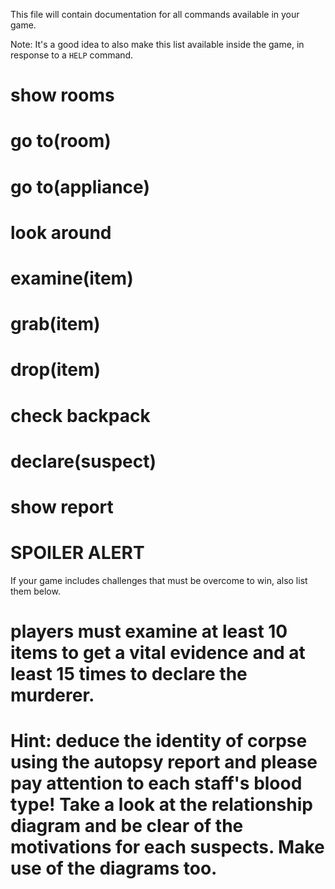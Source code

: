 This file will contain documentation for all commands available in your game.

Note:  It's a good idea to also make this list available inside the game, in response to a `HELP` command.

# show rooms
# go to(room)
# go to(appliance)
# look around
# examine(item)
# grab(item)
# drop(item)
# check backpack
# declare(suspect)
# show report

# SPOILER ALERT

If your game includes challenges that must be overcome to win, also list them below.
# players must examine at least 10 items to get a vital evidence and at least 15 times to declare the murderer.
# Hint: deduce the identity of corpse using the autopsy report and please pay attention to each staff's blood type! Take a look at the relationship diagram and be clear of the motivations for each suspects. Make use of the diagrams too.